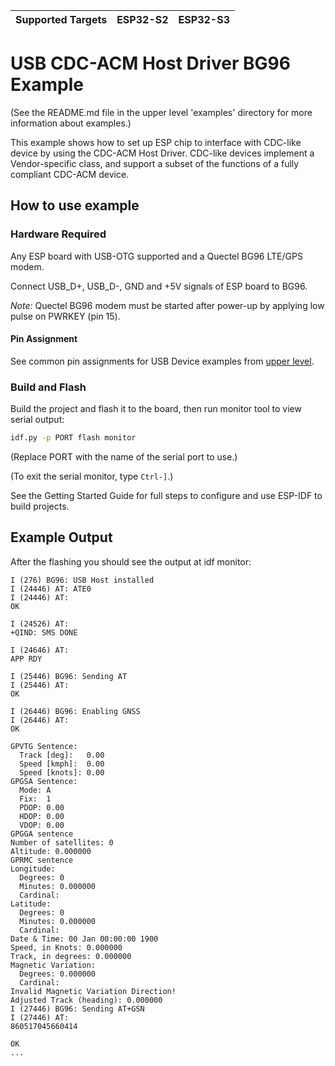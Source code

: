 | Supported Targets | ESP32-S2 | ESP32-S3 |
| ----------------- | -------- | -------- |

# USB CDC-ACM Host Driver BG96 Example

(See the README.md file in the upper level 'examples' directory for more information about examples.)

This example shows how to set up ESP chip to interface with CDC-like device by using the CDC-ACM Host Driver. CDC-like devices implement a Vendor-specific class, and support a subset of the functions of a fully compliant CDC-ACM device.

## How to use example

### Hardware Required

Any ESP board with USB-OTG supported and a Quectel BG96 LTE/GPS modem.

Connect USB_D+, USB_D-, GND and +5V signals of ESP board to BG96.

_Note:_ Quectel BG96 modem must be started after power-up by applying low pulse on PWRKEY (pin 15).

#### Pin Assignment

See common pin assignments for USB Device examples from [upper level](../../../README.md#common-pin-assignments).

### Build and Flash

Build the project and flash it to the board, then run monitor tool to view serial output:

```bash
idf.py -p PORT flash monitor
```

(Replace PORT with the name of the serial port to use.)

(To exit the serial monitor, type ``Ctrl-]``.)

See the Getting Started Guide for full steps to configure and use ESP-IDF to build projects.

## Example Output

After the flashing you should see the output at idf monitor:

```
I (276) BG96: USB Host installed
I (24446) AT: ATE0
I (24446) AT: 
OK

I (24526) AT: 
+QIND: SMS DONE

I (24646) AT: 
APP RDY

I (25446) BG96: Sending AT
I (25446) AT: 
OK

I (26446) BG96: Enabling GNSS
I (26446) AT: 
OK

GPVTG Sentence:
  Track [deg]:   0.00
  Speed [kmph]:  0.00
  Speed [knots]: 0.00
GPGSA Sentence:
  Mode: A
  Fix:  1
  PDOP: 0.00
  HDOP: 0.00
  VDOP: 0.00
GPGGA sentence
Number of satellites: 0
Altitude: 0.000000
GPRMC sentence
Longitude:
  Degrees: 0
  Minutes: 0.000000
  Cardinal:
Latitude:
  Degrees: 0
  Minutes: 0.000000
  Cardinal: 
Date & Time: 00 Jan 00:00:00 1900
Speed, in Knots: 0.000000
Track, in degrees: 0.000000
Magnetic Variation:
  Degrees: 0.000000
  Cardinal: 
Invalid Magnetic Variation Direction!
Adjusted Track (heading): 0.000000
I (27446) BG96: Sending AT+GSN
I (27446) AT: 
860517045660414

OK
...

```
